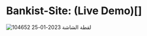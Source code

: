 # Bankist-Site: (Live Demo)[]

![لقطة الشاشة 2023-01-25 104652](https://user-images.githubusercontent.com/100860879/214519127-f2005cbb-2dd8-41f9-afb4-a94153044e74.jpg)
